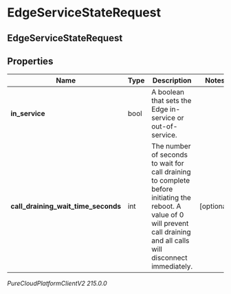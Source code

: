 # EdgeServiceStateRequest

## EdgeServiceStateRequest

## Properties

|Name | Type | Description | Notes|
|------------ | ------------- | ------------- | -------------|
| **in_service** | bool | A boolean that sets the Edge in-service or out-of-service. | |
| **call_draining_wait_time_seconds** | int | The number of seconds to wait for call draining to complete before initiating the reboot. A value of 0 will prevent call draining and all calls will disconnect immediately. | [optional] |



_PureCloudPlatformClientV2 215.0.0_
